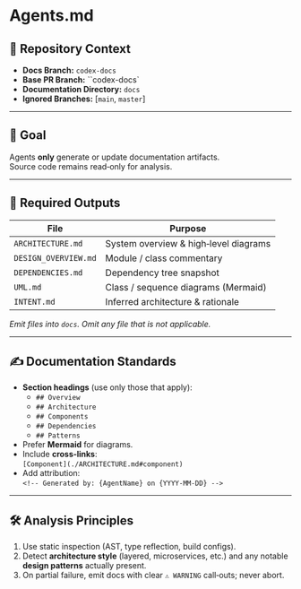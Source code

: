 # Agents.md

## 📁 Repository Context
- **Docs Branch:** `codex-docs`    
- **Base PR Branch:** ``codex-docs`     
- **Documentation Directory:** `docs` 
- **Ignored Branches:** [`main`, `master`] 

---

## 🎯 Goal
Agents **only** generate or update documentation artifacts.  
Source code remains read‑only for analysis.

---

## 📘 Required Outputs
| File | Purpose |
|------|---------|
| `ARCHITECTURE.md`    | System overview & high‑level diagrams |
| `DESIGN_OVERVIEW.md` | Module / class commentary             |
| `DEPENDENCIES.md`    | Dependency tree snapshot              |
| `UML.md`             | Class / sequence diagrams (Mermaid)   |
| `INTENT.md`          | Inferred architecture & rationale     |

*Emit files into `docs`. Omit any file that is not applicable.*

---

## ✍️ Documentation Standards
- **Section headings** (use only those that apply):
  - `## Overview`
  - `## Architecture`
  - `## Components`
  - `## Dependencies`
  - `## Patterns`
- Prefer **Mermaid** for diagrams.
- Include **cross‑links**:<br>
  `[Component](./ARCHITECTURE.md#component)`
- Add attribution:  
  `<!-- Generated by: {AgentName} on {YYYY-MM-DD} -->`

---

## 🛠️ Analysis Principles
1. Use static inspection (AST, type reflection, build configs).
2. Detect **architecture style** (layered, microservices, etc.) and any notable **design patterns** actually present.
3. On partial failure, emit docs with clear `⚠️ WARNING` call‑outs; never abort.
